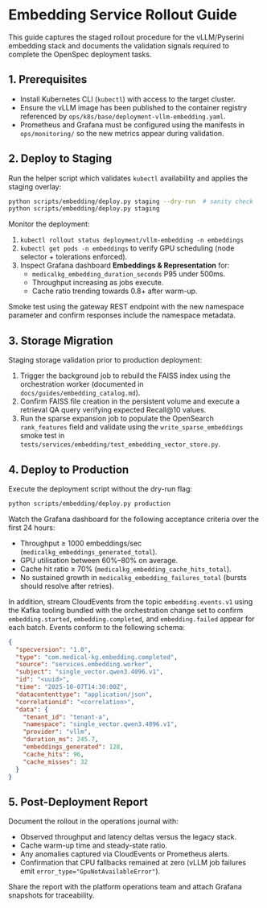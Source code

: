 # Embedding Service Rollout Guide

This guide captures the staged rollout procedure for the vLLM/Pyserini embedding stack and documents the validation signals required to complete the OpenSpec deployment tasks.

## 1. Prerequisites

- Install Kubernetes CLI (`kubectl`) with access to the target cluster.
- Ensure the vLLM image has been published to the container registry referenced by `ops/k8s/base/deployment-vllm-embedding.yaml`.
- Prometheus and Grafana must be configured using the manifests in `ops/monitoring/` so the new metrics appear during validation.

## 2. Deploy to Staging

Run the helper script which validates `kubectl` availability and applies the staging overlay:

```bash
python scripts/embedding/deploy.py staging --dry-run  # sanity check
python scripts/embedding/deploy.py staging
```

Monitor the deployment:

1. `kubectl rollout status deployment/vllm-embedding -n embeddings`
2. `kubectl get pods -n embeddings` to verify GPU scheduling (node selector + tolerations enforced).
3. Inspect Grafana dashboard **Embeddings & Representation** for:
   - `medicalkg_embedding_duration_seconds` P95 under 500ms.
   - Throughput increasing as jobs execute.
   - Cache ratio trending towards 0.8+ after warm-up.

Smoke test using the gateway REST endpoint with the new namespace parameter and confirm responses include the namespace metadata.

## 3. Storage Migration

Staging storage validation prior to production deployment:

1. Trigger the background job to rebuild the FAISS index using the orchestration worker (documented in `docs/guides/embedding_catalog.md`).
2. Confirm FAISS file creation in the persistent volume and execute a retrieval QA query verifying expected Recall@10 values.
3. Run the sparse expansion job to populate the OpenSearch `rank_features` field and validate using the `write_sparse_embeddings` smoke test in `tests/services/embedding/test_embedding_vector_store.py`.

## 4. Deploy to Production

Execute the deployment script without the dry-run flag:

```bash
python scripts/embedding/deploy.py production
```

Watch the Grafana dashboard for the following acceptance criteria over the first 24 hours:

- Throughput ≥ 1000 embeddings/sec (`medicalkg_embeddings_generated_total`).
- GPU utilisation between 60%–80% on average.
- Cache hit ratio ≥ 70% (`medicalkg_embedding_cache_hits_total`).
- No sustained growth in `medicalkg_embedding_failures_total` (bursts should resolve after retries).

In addition, stream CloudEvents from the topic `embedding.events.v1` using the Kafka tooling bundled with the orchestration change set to confirm `embedding.started`, `embedding.completed`, and `embedding.failed` appear for each batch. Events conform to the following schema:

```json
{
  "specversion": "1.0",
  "type": "com.medical-kg.embedding.completed",
  "source": "services.embedding.worker",
  "subject": "single_vector.qwen3.4096.v1",
  "id": "<uuid>",
  "time": "2025-10-07T14:30:00Z",
  "datacontenttype": "application/json",
  "correlationid": "<correlation>",
  "data": {
    "tenant_id": "tenant-a",
    "namespace": "single_vector.qwen3.4096.v1",
    "provider": "vllm",
    "duration_ms": 245.7,
    "embeddings_generated": 128,
    "cache_hits": 96,
    "cache_misses": 32
  }
}
```

## 5. Post-Deployment Report

Document the rollout in the operations journal with:

- Observed throughput and latency deltas versus the legacy stack.
- Cache warm-up time and steady-state ratio.
- Any anomalies captured via CloudEvents or Prometheus alerts.
- Confirmation that CPU fallbacks remained at zero (vLLM job failures emit `error_type="GpuNotAvailableError"`).

Share the report with the platform operations team and attach Grafana snapshots for traceability.
